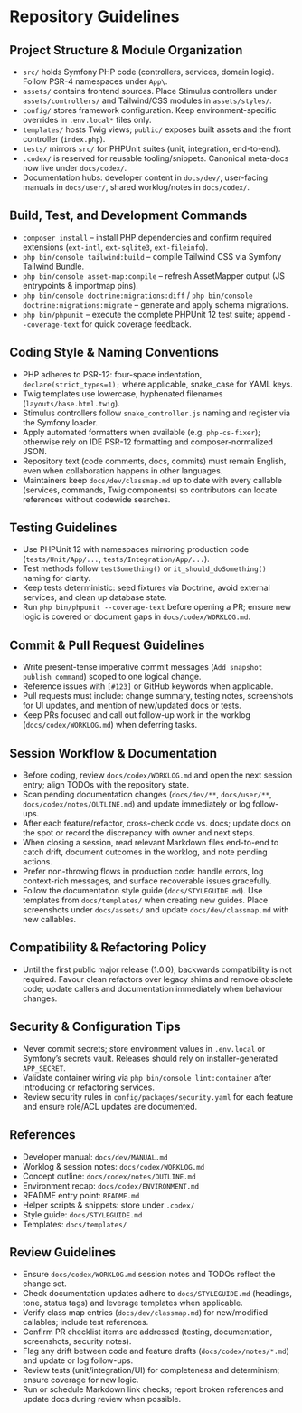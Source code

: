 # Repository Guidelines

## Project Structure & Module Organization
- `src/` holds Symfony PHP code (controllers, services, domain logic). Follow PSR-4 namespaces under `App\`.
- `assets/` contains frontend sources. Place Stimulus controllers under `assets/controllers/` and Tailwind/CSS modules in `assets/styles/`.
- `config/` stores framework configuration. Keep environment-specific overrides in `.env.local*` files only.
- `templates/` hosts Twig views; `public/` exposes built assets and the front controller (`index.php`).
- `tests/` mirrors `src/` for PHPUnit suites (unit, integration, end-to-end).
- `.codex/` is reserved for reusable tooling/snippets. Canonical meta-docs now live under `docs/codex/`.
- Documentation hubs: developer content in `docs/dev/`, user-facing manuals in `docs/user/`, shared worklog/notes in `docs/codex/`.

## Build, Test, and Development Commands
- `composer install` – install PHP dependencies and confirm required extensions (`ext-intl`, `ext-sqlite3`, `ext-fileinfo`).
- `php bin/console tailwind:build` – compile Tailwind CSS via Symfony Tailwind Bundle.
- `php bin/console asset-map:compile` – refresh AssetMapper output (JS entrypoints & importmap pins).
- `php bin/console doctrine:migrations:diff` / `php bin/console doctrine:migrations:migrate` – generate and apply schema migrations.
- `php bin/phpunit` – execute the complete PHPUnit 12 test suite; append `--coverage-text` for quick coverage feedback.

## Coding Style & Naming Conventions
- PHP adheres to PSR-12: four-space indentation, `declare(strict_types=1);` where applicable, snake_case for YAML keys.
- Twig templates use lowercase, hyphenated filenames (`layouts/base.html.twig`).
- Stimulus controllers follow `snake_controller.js` naming and register via the Symfony loader.
- Apply automated formatters when available (e.g. `php-cs-fixer`); otherwise rely on IDE PSR-12 formatting and composer-normalized JSON.
- Repository text (code comments, docs, commits) must remain English, even when collaboration happens in other languages.
- Maintainers keep `docs/dev/classmap.md` up to date with every callable (services, commands, Twig components) so contributors can locate references without codewide searches.

## Testing Guidelines
- Use PHPUnit 12 with namespaces mirroring production code (`tests/Unit/App/...`, `tests/Integration/App/...`).
- Test methods follow `testSomething()` or `it_should_doSomething()` naming for clarity.
- Keep tests deterministic: seed fixtures via Doctrine, avoid external services, and clean up database state.
- Run `php bin/phpunit --coverage-text` before opening a PR; ensure new logic is covered or document gaps in `docs/codex/WORKLOG.md`.

## Commit & Pull Request Guidelines
- Write present-tense imperative commit messages (`Add snapshot publish command`) scoped to one logical change.
- Reference issues with `[#123]` or GitHub keywords when applicable.
- Pull requests must include: change summary, testing notes, screenshots for UI updates, and mention of new/updated docs or tests.
- Keep PRs focused and call out follow-up work in the worklog (`docs/codex/WORKLOG.md`) when deferring tasks.

## Session Workflow & Documentation
- Before coding, review `docs/codex/WORKLOG.md` and open the next session entry; align TODOs with the repository state.
- Scan pending documentation changes (`docs/dev/**`, `docs/user/**`, `docs/codex/notes/OUTLINE.md`) and update immediately or log follow-ups.
- After each feature/refactor, cross-check code vs. docs; update docs on the spot or record the discrepancy with owner and next steps.
- When closing a session, read relevant Markdown files end-to-end to catch drift, document outcomes in the worklog, and note pending actions.
- Prefer non-throwing flows in production code: handle errors, log context-rich messages, and surface recoverable issues gracefully.
- Follow the documentation style guide (`docs/STYLEGUIDE.md`). Use templates from `docs/templates/` when creating new guides. Place screenshots under `docs/assets/` and update `docs/dev/classmap.md` with new callables.

## Compatibility & Refactoring Policy
- Until the first public major release (1.0.0), backwards compatibility is not required. Favour clean refactors over legacy shims and remove obsolete code; update callers and documentation immediately when behaviour changes.

## Security & Configuration Tips
- Never commit secrets; store environment values in `.env.local` or Symfony’s secrets vault. Releases should rely on installer-generated `APP_SECRET`.
- Validate container wiring via `php bin/console lint:container` after introducing or refactoring services.
- Review security rules in `config/packages/security.yaml` for each feature and ensure role/ACL updates are documented.

## References
- Developer manual: `docs/dev/MANUAL.md`
- Worklog & session notes: `docs/codex/WORKLOG.md`
- Concept outline: `docs/codex/notes/OUTLINE.md`
- Environment recap: `docs/codex/ENVIRONMENT.md`
- README entry point: `README.md`
- Helper scripts & snippets: store under `.codex/`
- Style guide: `docs/STYLEGUIDE.md`
- Templates: `docs/templates/`

## Review Guidelines
- Ensure `docs/codex/WORKLOG.md` session notes and TODOs reflect the change set.
- Check documentation updates adhere to `docs/STYLEGUIDE.md` (headings, tone, status tags) and leverage templates when applicable.
- Verify class map entries (`docs/dev/classmap.md`) for new/modified callables; include test references.
- Confirm PR checklist items are addressed (testing, documentation, screenshots, security notes).
- Flag any drift between code and feature drafts (`docs/codex/notes/*.md`) and update or log follow-ups.
- Review tests (unit/integration/UI) for completeness and determinism; ensure coverage for new logic.
- Run or schedule Markdown link checks; report broken references and update docs during review when possible.
